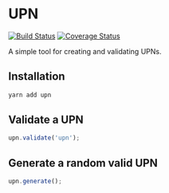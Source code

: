 UPN
=====================

[![Build Status](https://img.shields.io/travis/HegartyMaths/upn.svg?branch=master&style=flat-square)](https://travis-ci.org/HegartyMaths/upn)
[![Coverage Status](https://img.shields.io/coveralls/HegartyMaths/upn.svg?branch=master&style=flat-square)](https://coveralls.io/github/HegartyMaths/upn?branch=master)

A simple tool for creating and validating UPNs.

## Installation

```bash
yarn add upn
```

## Validate a UPN

```js
upn.validate('upn');
```

## Generate a random valid UPN

```js
upn.generate();
```
